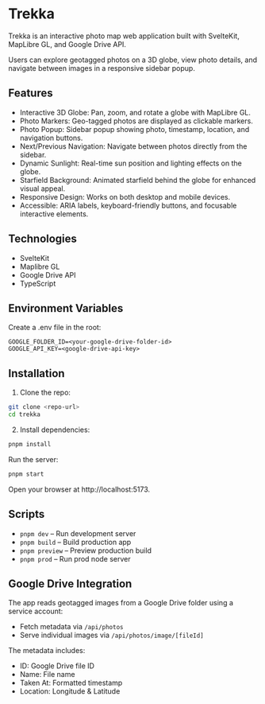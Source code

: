 # Trekka

Trekka is an interactive photo map web application built with SvelteKit, MapLibre GL, and Google Drive API. 

Users can explore geotagged photos on a 3D globe, view photo details, and navigate between images in a responsive sidebar popup.

## Features

* Interactive 3D Globe: Pan, zoom, and rotate a globe with MapLibre GL.
* Photo Markers: Geo-tagged photos are displayed as clickable markers.
* Photo Popup: Sidebar popup showing photo, timestamp, location, and navigation buttons.
* Next/Previous Navigation: Navigate between photos directly from the sidebar.
* Dynamic Sunlight: Real-time sun position and lighting effects on the globe.
* Starfield Background: Animated starfield behind the globe for enhanced visual appeal.
* Responsive Design: Works on both desktop and mobile devices.
* Accessible: ARIA labels, keyboard-friendly buttons, and focusable interactive elements.

## Technologies

* SvelteKit
* Maplibre GL
* Google Drive API
* TypeScript

## Environment Variables

Create a .env file in the root:
```.env
GOOGLE_FOLDER_ID=<your-google-drive-folder-id>
GOOGLE_API_KEY=<google-drive-api-key>
```

## Installation

1. Clone the repo:
```bash
git clone <repo-url>
cd trekka
```

2. Install dependencies:
```bash
pnpm install
```

Run the server:
```bash
pnpm start
```

Open your browser at http://localhost:5173.

## Scripts

* `pnpm dev` – Run development server
* `pnpm build` – Build production app
* `pnpm preview` – Preview production build
* `pnpm prod` – Run prod node server

## Google Drive Integration

The app reads geotagged images from a Google Drive folder using a service account:
* Fetch metadata via `/api/photos`
* Serve individual images via `/api/photos/image/[fileId]`

The metadata includes:
* ID: Google Drive file ID
* Name: File name
* Taken At: Formatted timestamp
* Location: Longitude & Latitude
